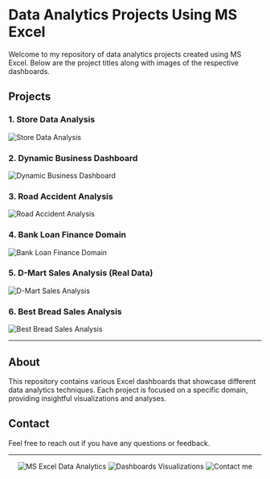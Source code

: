 # Data Analytics Projects Using MS Excel

Welcome to my repository of data analytics projects created using MS Excel. Below are the project titles along with images of the respective dashboards.

## Projects

### 1. Store Data Analysis
![Store Data Analysis](images/store_data_analysis.png)

### 2. Dynamic Business Dashboard
![Dynamic Business Dashboard](images/dynamic_business_dashboard.png)

### 3. Road Accident Analysis
![Road Accident Analysis](images/road_accident_analysis.png)

### 4. Bank Loan Finance Domain
![Bank Loan Finance Domain](images/bank_loan_finance_domain.png)

### 5. D-Mart Sales Analysis (Real Data)
![D-Mart Sales Analysis](images/dmart_sales_analysis.png)

### 6. Best Bread Sales Analysis
![Best Bread Sales Analysis](images/best_bread_sales_analysis.png)

---

## About

This repository contains various Excel dashboards that showcase different data analytics techniques. Each project is focused on a specific domain, providing insightful visualizations and analyses.

## Contact

Feel free to reach out if you have any questions or feedback.

---

<p align="center">
  <img src="https://img.shields.io/badge/MS%20Excel-Data%20Analytics-blue" alt="MS Excel Data Analytics">
  <img src="https://img.shields.io/badge/Dashboards-Visualizations-green" alt="Dashboards Visualizations">
  <img src="https://img.shields.io/badge/Contact-me-orange" alt="Contact me">
</p>
